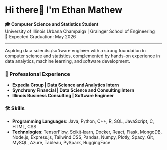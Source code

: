 # Hi there👋 I'm Ethan Mathew

**🎓 Computer Science and Statistics Student**  
University of Illinois Urbana Champaign | Grainger School of Engineering  
📅 Expected Graduation: May 2026

---

Aspiring data scientist/software engineer with a strong foundation in computer science and statistics, complemented by hands-on experience in data analytics, machine learning, and software development.

### 💼 Professional Experience
- **Expedia Group | Data Science and Analytics Intern**  
- **Synchrony Financial | Data Science and Consulting Intern**  
- **Illinois Business Consulting | Software Engineer**  


### 🛠️ Skills
- **Programming Languages**: Java, Python, C++, R, SQL, JavaScript, C, HTML, CSS
- **Technologies**: TensorFlow, Scikit-learn, Docker, React, Flask, MongoDB, Node.js, Express.js, Tailwind CSS, Pandas, Numpy, Plotly, Spacy, Git, MySQL, Azure, Tableau, PySpark, HuggingFace

